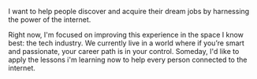 I want to help people discover and acquire their dream jobs by harnessing the power of the internet.

Right now, I'm focused on improving this experience in the space I know best: the tech industry. We currently live in a world where if you’re smart and passionate, your career path is in your control. Someday, I'd like to apply the lessons i'm learning now to help every person connected to the internet.